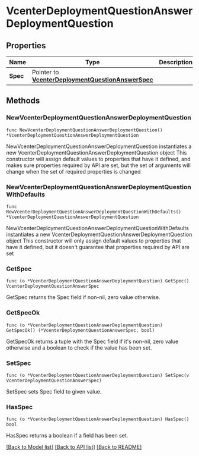 # VcenterDeploymentQuestionAnswerDeploymentQuestion

## Properties

Name | Type | Description | Notes
------------ | ------------- | ------------- | -------------
**Spec** | Pointer to [**VcenterDeploymentQuestionAnswerSpec**](VcenterDeploymentQuestionAnswerSpec.md) |  | [optional] 

## Methods

### NewVcenterDeploymentQuestionAnswerDeploymentQuestion

`func NewVcenterDeploymentQuestionAnswerDeploymentQuestion() *VcenterDeploymentQuestionAnswerDeploymentQuestion`

NewVcenterDeploymentQuestionAnswerDeploymentQuestion instantiates a new VcenterDeploymentQuestionAnswerDeploymentQuestion object
This constructor will assign default values to properties that have it defined,
and makes sure properties required by API are set, but the set of arguments
will change when the set of required properties is changed

### NewVcenterDeploymentQuestionAnswerDeploymentQuestionWithDefaults

`func NewVcenterDeploymentQuestionAnswerDeploymentQuestionWithDefaults() *VcenterDeploymentQuestionAnswerDeploymentQuestion`

NewVcenterDeploymentQuestionAnswerDeploymentQuestionWithDefaults instantiates a new VcenterDeploymentQuestionAnswerDeploymentQuestion object
This constructor will only assign default values to properties that have it defined,
but it doesn't guarantee that properties required by API are set

### GetSpec

`func (o *VcenterDeploymentQuestionAnswerDeploymentQuestion) GetSpec() VcenterDeploymentQuestionAnswerSpec`

GetSpec returns the Spec field if non-nil, zero value otherwise.

### GetSpecOk

`func (o *VcenterDeploymentQuestionAnswerDeploymentQuestion) GetSpecOk() (*VcenterDeploymentQuestionAnswerSpec, bool)`

GetSpecOk returns a tuple with the Spec field if it's non-nil, zero value otherwise
and a boolean to check if the value has been set.

### SetSpec

`func (o *VcenterDeploymentQuestionAnswerDeploymentQuestion) SetSpec(v VcenterDeploymentQuestionAnswerSpec)`

SetSpec sets Spec field to given value.

### HasSpec

`func (o *VcenterDeploymentQuestionAnswerDeploymentQuestion) HasSpec() bool`

HasSpec returns a boolean if a field has been set.


[[Back to Model list]](../README.md#documentation-for-models) [[Back to API list]](../README.md#documentation-for-api-endpoints) [[Back to README]](../README.md)


